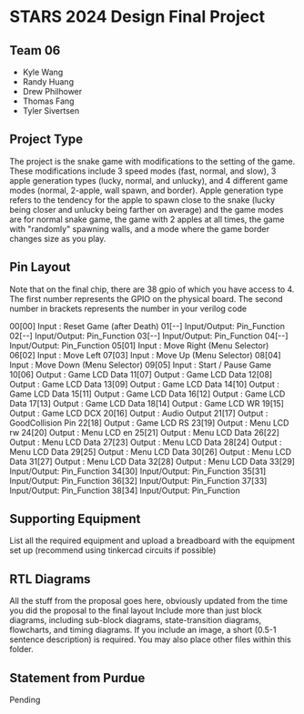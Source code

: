 # STARS 2024 Design Final Project

## Team 06
* Kyle Wang
* Randy Huang
* Drew Philhower
* Thomas Fang
* Tyler Sivertsen

## Project Type
The project is the snake game with modifications to the setting of the game. These modifications include 3 speed modes (fast, normal, and slow), 3 apple generation types (lucky, normal, and unlucky), and 4 different game modes (normal, 2-apple, wall spawn, and border). Apple generation type refers to the tendency for the apple to spawn close to the snake (lucky being closer and unlucky being farther on average) and the game modes are for normal snake game, the game with 2 apples at all times, the game with "randomly" spawning walls, and a mode where the game border changes size as you play.

## Pin Layout
Note that on the final chip, there are 38 gpio of which you have access to 4.
The first number represents the GPIO on the physical board. The second number
in brackets represents the number in your verilog code

00[00] Input       : Reset Game (after Death)
01[--] Input/Output: Pin_Function
02[--] Input/Output: Pin_Function
03[--] Input/Output: Pin_Function
04[--] Input/Output: Pin_Function
05[01] Input       : Move Right (Menu Selector)
06[02] Input       : Move Left 
07[03] Input       : Move Up (Menu Selector)
08[04] Input       : Move Down (Menu Selector)
09[05] Input       : Start / Pause Game
10[06] Output      : Game LCD Data
11[07] Output      : Game LCD Data
12[08] Output      : Game LCD Data
13[09] Output      : Game LCD Data
14[10] Output      : Game LCD Data
15[11] Output      : Game LCD Data
16[12] Output      : Game LCD Data
17[13] Output      : Game LCD Data
18[14] Output      : Game LCD WR
19[15] Output      : Game LCD DCX
20[16] Output      : Audio Output
21[17] Output      : GoodCollision Pin
22[18] Output      : Game LCD RS
23[19] Output      : Menu LCD rw
24[20] Output      : Menu LCD en
25[21] Output      : Menu LCD Data
26[22] Output      : Menu LCD Data
27[23] Output      : Menu LCD Data
28[24] Output      : Menu LCD Data
29[25] Output      : Menu LCD Data
30[26] Output      : Menu LCD Data
31[27] Output      : Menu LCD Data
32[28] Output      : Menu LCD Data
33[29] Input/Output: Pin_Function
34[30] Input/Output: Pin_Function
35[31] Input/Output: Pin_Function
36[32] Input/Output: Pin_Function
37[33] Input/Output: Pin_Function
38[34] Input/Output: Pin_Function

## Supporting Equipment
List all the required equipment and upload a breadboard with the equipment set up (recommend using tinkercad circuits if possible)

## RTL Diagrams
All the stuff from the proposal goes here, obviously updated from the time you did the proposal to the final layout
Include more than just block diagrams, including sub-block diagrams, state-transition diagrams, flowcharts, and timing diagrams.  If you include an image, a short (0.5-1 sentence description) is required.
You may also place other files within this folder.

## Statement from Purdue
Pending


